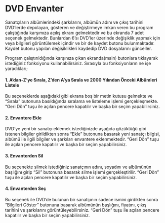 # DVD Envanter

Sanatçıların albümlerindeki şarkılarını, albümün adını ve çıkış tarihini DVD’lerde depolayan, gösteren ve değiştirmeye imkan veren bu program çalıştığında karşımıza açılış ekranı gelmektedir ve bu ekranda 7 adet seçenek gelmektedir. Bunlardan 6’sı DVD’ler üzerinde değişiklik yapmak için veya bilgileri görüntülemek içindir ve bir de kaydet butonu bulunmaktadır. Kaydet butonu yapılan değişiklikleri kaydedip DVD dosyalarını günceller.

Program çalıştırıldığında karşınıza çıkan ekranda(main) butonlara tıklayarak istediğiniz fonksiyonu kullanabilirsiniz. Sırasıyla bu fonksiyonların ne işe yaradıkları;

#### 1. A’dan-Z’ye Sırala, Z’den A’ya Sırala ve 2000 Yılından Önceki Albümleri Listele

Bu seçeneklerde aşağıdaki gibi ekrana boş bir metin kutusu gelmekte ve “Sırala” butonuna basıldığında sıralama ve listeleme işlemi gerçekleşmekte. “Geri Dön” tuşu ile açılan pencere kapatılır ve başka bir seçim yapabilirsiniz.

#### 2. Envantere Ekle

DVD’ye yeni bir sanatçı eklemek istediğinizde aşağıda gözüktüğü gibi istenen bilgiler girildikten sonra “Ekle” butonuna basarak yeni sanatçı bilgisi, albümü ile ilgili bilgiler ve şarkıları envantere eklenmektedir. “Geri Dön” tuşu ile açılan pencere kapatılır ve başka bir seçim yapabilirsiniz.

#### 3. Envanterden Sil

Bu seçenekte silmek istediğiniz sanatçının adını, soyadını ve albümünün başlığını girip “Sil” butonuna basarak silme işlemi gerçekleştirilir. “Geri Dön” tuşu ile açılan pencere kapatılır ve başka bir seçim yapabilirsiniz.

#### 4. Envanterden Seç

Bu seçenek ile DVD’de bulunan bir sanatçının sadece ismini girdikten sonra “Bilgileri Göster” butonuna basarak albümünün başlığını, fiyatını, çıkış tarihini ve şarkılarını görüntüleyebilirsiniz. “Geri Dön” tuşu ile açılan pencere kapatılır ve başka bir seçim yapabilirsiniz.
